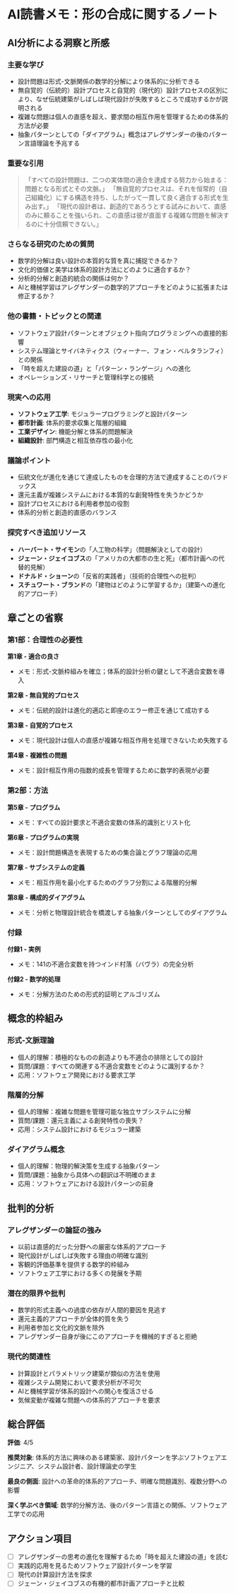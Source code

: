 # AI読書メモ：形の合成に関するノート

## AI分析による洞察と所感

### 主要な学び
- 設計問題は形式-文脈関係の数学的分解により体系的に分析できる
- 無自覚的（伝統的）設計プロセスと自覚的（現代的）設計プロセスの区別により、なぜ伝統建築がしばしば現代設計が失敗するところで成功するかが説明される
- 複雑な問題は個人の直感を超え、要求間の相互作用を管理するための体系的方法が必要
- 抽象パターンとしての「ダイアグラム」概念はアレグザンダーの後のパターン言語理論を予兆する

### 重要な引用
> 「すべての設計問題は、二つの実体間の適合を達成する努力から始まる：問題となる形式とその文脈。」
> 「無自覚的プロセスは、それを恒常的（自己組織化）にする構造を持ち、したがって一貫して良く適合する形式を生み出す。」
> 「現代の設計者は、創造的であろうとする試みにおいて、直感のみに頼ることを強いられ、この直感は彼が直面する複雑な問題を解決するのに十分信頼できない。」

### さらなる研究のための質問
- 数学的分解は良い設計の本質的な質を真に捕捉できるか？
- 文化的価値と美学は体系的設計方法にどのように適合するか？
- 分析的分解と創造的統合の関係は何か？
- AIと機械学習はアレグザンダーの数学的アプローチをどのように拡張または修正するか？

### 他の書籍・トピックとの関連
- ソフトウェア設計パターンとオブジェクト指向プログラミングへの直接的影響
- システム理論とサイバネティクス（ウィーナー、フォン・ベルタランフィ）との関係
- 「時を超えた建設の道」と「パターン・ランゲージ」への進化
- オペレーションズ・リサーチと管理科学との接続

### 現実への応用
- **ソフトウェア工学**: モジュラープログラミングと設計パターン
- **都市計画**: 体系的要求収集と階層的組織
- **工業デザイン**: 機能分解と体系的問題解決
- **組織設計**: 部門構造と相互依存性の最小化

### 議論ポイント
- 伝統文化が進化を通じて達成したものを合理的方法で達成することのパラドックス
- 還元主義が複雑システムにおける本質的な創発特性を失うかどうか
- 設計プロセスにおける利用者参加の役割
- 体系的分析と創造的直感のバランス

### 探究すべき追加リソース
- **ハーバート・サイモン**の「人工物の科学」（問題解決としての設計）
- **ジェーン・ジェイコブス**の「アメリカの大都市の生と死」（都市計画への代替的見解）
- **ドナルド・ショーン**の「反省的実践者」（技術的合理性への批判）
- **スチュワート・ブランド**の「建物はどのように学習するか」（建築への進化的アプローチ）

## 章ごとの省察

### 第1部：合理性の必要性
**第1章 - 適合の良さ**
- メモ：形式-文脈枠組みを確立；体系的設計分析の鍵として不適合変数を導入

**第2章 - 無自覚的プロセス**
- メモ：伝統的設計は進化的適応と即座のエラー修正を通じて成功する

**第3章 - 自覚的プロセス**
- メモ：現代設計は個人の直感が複雑な相互作用を処理できないため失敗する

**第4章 - 複雑性の問題**
- メモ：設計相互作用の指数的成長を管理するために数学的表現が必要

### 第2部：方法
**第5章 - プログラム**
- メモ：すべての設計要求と不適合変数の体系的識別とリスト化

**第6章 - プログラムの実現**
- メモ：設計問題構造を表現するための集合論とグラフ理論の応用

**第7章 - サブシステムの定義**
- メモ：相互作用を最小化するためのグラフ分割による階層的分解

**第8章 - 構成的ダイアグラム**
- メモ：分析と物理設計統合を橋渡しする抽象パターンとしてのダイアグラム

### 付録
**付録1 - 実例**
- メモ：141の不適合変数を持つインド村落（バヴラ）の完全分析

**付録2 - 数学的処理**
- メモ：分解方法のための形式的証明とアルゴリズム

## 概念的枠組み

### 形式-文脈理論
- 個人的理解：積極的なものの創造よりも不適合の排除としての設計
- 質問/課題：すべての関連する不適合変数をどのように識別するか？
- 応用：ソフトウェア開発における要求工学

### 階層的分解
- 個人的理解：複雑な問題を管理可能な独立サブシステムに分解
- 質問/課題：還元主義による創発特性の喪失？
- 応用：システム設計におけるモジュラー建築

### ダイアグラム概念
- 個人的理解：物理的解決策を生成する抽象パターン
- 質問/課題：抽象から具体への翻訳は不明確のまま
- 応用：ソフトウェアにおける設計パターンの前身

## 批判的分析

### アレグザンダーの論証の強み
- 以前は直感的だった分野への厳密な体系的アプローチ
- 現代設計がしばしば失敗する理由の明確な識別
- 客観的評価基準を提供する数学的枠組み
- ソフトウェア工学における多くの発展を予期

### 潜在的限界や批判
- 数学的形式主義への過度の依存が人間的要因を見逃す
- 還元主義的アプローチが全体的質を失う
- 利用者参加と文化的文脈を除外
- アレグザンダー自身が後にこのアプローチを機械的すぎると拒絶

### 現代的関連性
- 計算設計とパラメトリック建築が類似の方法を使用
- 複雑システム開発において要求分析が不可欠
- AIと機械学習が体系的設計への関心を復活させる
- 気候変動が複雑な問題への体系的アプローチを要求

## 総合評価
**評価**: 4/5

**推奨対象**: 体系的方法に興味のある建築家、設計パターンを学ぶソフトウェアエンジニア、システム設計者、設計理論史の学生

**最良の側面**: 設計への革命的体系的アプローチ、明確な問題識別、複数分野への影響

**深く学ぶべき領域**: 数学的分解方法、後のパターン言語との関係、ソフトウェア工学での応用

## アクション項目
- [ ] アレグザンダーの思考の進化を理解するため「時を超えた建設の道」を読む
- [ ] 実践的応用を見るためソフトウェア設計パターンを学習
- [ ] 現代の計算設計方法を探求
- [ ] ジェーン・ジェイコブスの有機的都市計画アプローチと比較